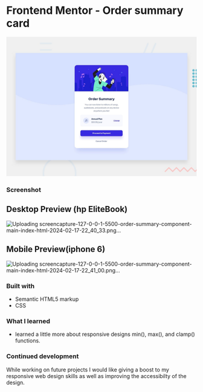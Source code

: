 # Frontend Mentor - Order summary card

![Design preview for the Order summary card coding challenge](./design/desktop-preview.jpg)

### Screenshot

## Desktop Preview (hp EliteBook)

![Uploading screencapture-127-0-0-1-5500-order-summary-component-main-index-html-2024-02-17-22_40_33.png…]()


## Mobile Preview(iphone 6)

![Uploading screencapture-127-0-0-1-5500-order-summary-component-main-index-html-2024-02-17-22_41_00.png…]()

### Built with

- Semantic HTML5 markup
- CSS

### What I learned

- learned a little more about responsive designs min(), max(), and clamp() functions.

### Continued development

While working on future projects I would like giving a boost to my responsive web design skills as well as improving the accessibilty of the design.
